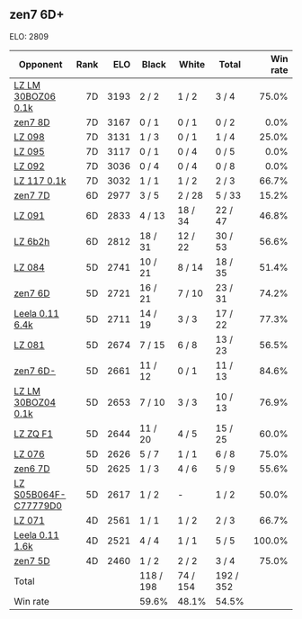 ## zen7 6D+ ##

ELO: 2809

Opponent | Rank | ELO | Black | White | Total | Win rate
---------|-----:|----:|-------|-------|-------|-------:
[LZ LM 30BOZ06 0.1k](LZ%20LM%2030BOZ06%200.1k.md) | 7D | 3193 | 2 / 2 | 1 / 2 | 3 / 4 | 75.0%
[zen7 8D](zen7%208D.md) | 7D | 3167 | 0 / 1 | 0 / 1 | 0 / 2 | 0.0%
[LZ 098](LZ%20098.md) | 7D | 3131 | 1 / 3 | 0 / 1 | 1 / 4 | 25.0%
[LZ 095](LZ%20095.md) | 7D | 3117 | 0 / 1 | 0 / 4 | 0 / 5 | 0.0%
[LZ 092](LZ%20092.md) | 7D | 3036 | 0 / 4 | 0 / 4 | 0 / 8 | 0.0%
[LZ 117 0.1k](LZ%20117%200.1k.md) | 7D | 3032 | 1 / 1 | 1 / 2 | 2 / 3 | 66.7%
[zen7 7D](zen7%207D.md) | 6D | 2977 | 3 / 5 | 2 / 28 | 5 / 33 | 15.2%
[LZ 091](LZ%20091.md) | 6D | 2833 | 4 / 13 | 18 / 34 | 22 / 47 | 46.8%
[LZ 6b2h](LZ%206b2h.md) | 6D | 2812 | 18 / 31 | 12 / 22 | 30 / 53 | 56.6%
[LZ 084](LZ%20084.md) | 5D | 2741 | 10 / 21 | 8 / 14 | 18 / 35 | 51.4%
[zen7 6D](zen7%206D.md) | 5D | 2721 | 16 / 21 | 7 / 10 | 23 / 31 | 74.2%
[Leela 0.11 6.4k](Leela%200.11%206.4k.md) | 5D | 2711 | 14 / 19 | 3 / 3 | 17 / 22 | 77.3%
[LZ 081](LZ%20081.md) | 5D | 2674 | 7 / 15 | 6 / 8 | 13 / 23 | 56.5%
[zen7 6D-](zen7%206D-.md) | 5D | 2661 | 11 / 12 | 0 / 1 | 11 / 13 | 84.6%
[LZ LM 30BOZ04 0.1k](LZ%20LM%2030BOZ04%200.1k.md) | 5D | 2653 | 7 / 10 | 3 / 3 | 10 / 13 | 76.9%
[LZ ZQ F1](LZ%20ZQ%20F1.md) | 5D | 2644 | 11 / 20 | 4 / 5 | 15 / 25 | 60.0%
[LZ 076](LZ%20076.md) | 5D | 2626 | 5 / 7 | 1 / 1 | 6 / 8 | 75.0%
[zen6 7D](zen6%207D.md) | 5D | 2625 | 1 / 3 | 4 / 6 | 5 / 9 | 55.6%
[LZ S05B064F-C77779D0](LZ%20S05B064F-C77779D0.md) | 5D | 2617 | 1 / 2 | - | 1 / 2 | 50.0%
[LZ 071](LZ%20071.md) | 4D | 2561 | 1 / 1 | 1 / 2 | 2 / 3 | 66.7%
[Leela 0.11 1.6k](Leela%200.11%201.6k.md) | 4D | 2521 | 4 / 4 | 1 / 1 | 5 / 5 | 100.0%
[zen7 5D](zen7%205D.md) | 4D | 2460 | 1 / 2 | 2 / 2 | 3 / 4 | 75.0%
Total | | | 118 / 198 | 74 / 154 | 192 / 352 | 
Win rate| | | 59.6% | 48.1% | 54.5% | 
